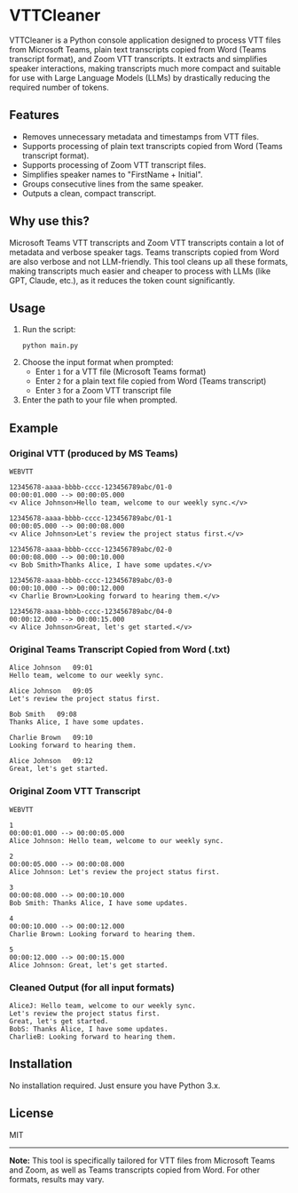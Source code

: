 
# VTTCleaner

VTTCleaner is a Python console application designed to process VTT files from Microsoft Teams, plain text transcripts copied from Word (Teams transcript format), and Zoom VTT transcripts. It extracts and simplifies speaker interactions, making transcripts much more compact and suitable for use with Large Language Models (LLMs) by drastically reducing the required number of tokens.


## Features

- Removes unnecessary metadata and timestamps from VTT files.
- Supports processing of plain text transcripts copied from Word (Teams transcript format).
- Supports processing of Zoom VTT transcript files.
- Simplifies speaker names to "FirstName + Initial".
- Groups consecutive lines from the same speaker.
- Outputs a clean, compact transcript.


## Why use this?

Microsoft Teams VTT transcripts and Zoom VTT transcripts contain a lot of metadata and verbose speaker tags. Teams transcripts copied from Word are also verbose and not LLM-friendly. This tool cleans up all these formats, making transcripts much easier and cheaper to process with LLMs (like GPT, Claude, etc.), as it reduces the token count significantly.


## Usage

1. Run the script:
   ```
   python main.py
   ```
2. Choose the input format when prompted:
   - Enter `1` for a VTT file (Microsoft Teams format)
   - Enter `2` for a plain text file copied from Word (Teams transcript)
   - Enter `3` for a Zoom VTT transcript file
3. Enter the path to your file when prompted.


## Example

### Original VTT (produced by MS Teams)

```
WEBVTT

12345678-aaaa-bbbb-cccc-123456789abc/01-0
00:00:01.000 --> 00:00:05.000
<v Alice Johnson>Hello team, welcome to our weekly sync.</v>

12345678-aaaa-bbbb-cccc-123456789abc/01-1
00:00:05.000 --> 00:00:08.000
<v Alice Johnson>Let's review the project status first.</v>

12345678-aaaa-bbbb-cccc-123456789abc/02-0
00:00:08.000 --> 00:00:10.000
<v Bob Smith>Thanks Alice, I have some updates.</v>

12345678-aaaa-bbbb-cccc-123456789abc/03-0
00:00:10.000 --> 00:00:12.000
<v Charlie Brown>Looking forward to hearing them.</v>

12345678-aaaa-bbbb-cccc-123456789abc/04-0
00:00:12.000 --> 00:00:15.000
<v Alice Johnson>Great, let's get started.</v>
```

### Original Teams Transcript Copied from Word (.txt)

```
Alice Johnson   09:01
Hello team, welcome to our weekly sync.

Alice Johnson   09:05
Let's review the project status first.

Bob Smith   09:08
Thanks Alice, I have some updates.

Charlie Brown   09:10
Looking forward to hearing them.

Alice Johnson   09:12
Great, let's get started.
```

### Original Zoom VTT Transcript

```
WEBVTT

1
00:00:01.000 --> 00:00:05.000
Alice Johnson: Hello team, welcome to our weekly sync.

2
00:00:05.000 --> 00:00:08.000
Alice Johnson: Let's review the project status first.

3
00:00:08.000 --> 00:00:10.000
Bob Smith: Thanks Alice, I have some updates.

4
00:00:10.000 --> 00:00:12.000
Charlie Brown: Looking forward to hearing them.

5
00:00:12.000 --> 00:00:15.000
Alice Johnson: Great, let's get started.
```

### Cleaned Output (for all input formats)

```
AliceJ: Hello team, welcome to our weekly sync.
Let's review the project status first.
Great, let's get started.
BobS: Thanks Alice, I have some updates.
CharlieB: Looking forward to hearing them.
```


## Installation

No installation required. Just ensure you have Python 3.x.

## License

MIT

---


**Note:** This tool is specifically tailored for VTT files from Microsoft Teams and Zoom, as well as Teams transcripts copied from Word. For other formats, results may vary.
